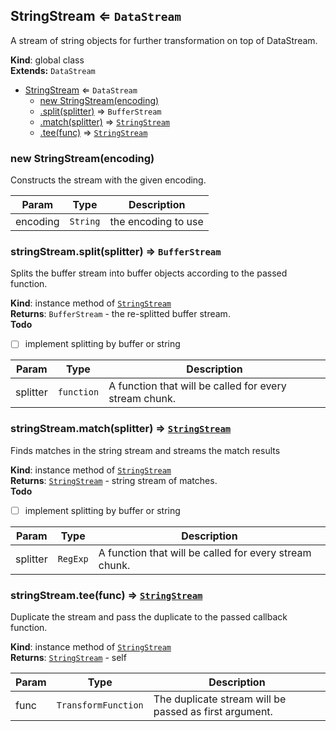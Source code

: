 <a name="StringStream"></a>

## StringStream ⇐ <code>DataStream</code>
A stream of string objects for further transformation on top of DataStream.

**Kind**: global class  
**Extends:** <code>DataStream</code>  

* [StringStream](#StringStream) ⇐ <code>DataStream</code>
    * [new StringStream(encoding)](#new_StringStream_new)
    * [.split(splitter)](#StringStream+split) ⇒ <code>BufferStream</code>
    * [.match(splitter)](#StringStream+match) ⇒ <code>[StringStream](#StringStream)</code>
    * [.tee(func)](#StringStream+tee) ⇒ <code>[StringStream](#StringStream)</code>

<a name="new_StringStream_new"></a>

### new StringStream(encoding)
Constructs the stream with the given encoding.


| Param | Type | Description |
| --- | --- | --- |
| encoding | <code>String</code> | the encoding to use |

<a name="StringStream+split"></a>

### stringStream.split(splitter) ⇒ <code>BufferStream</code>
Splits the buffer stream into buffer objects according to the passedfunction.

**Kind**: instance method of <code>[StringStream](#StringStream)</code>  
**Returns**: <code>BufferStream</code> - the re-splitted buffer stream.  
**Todo**

- [ ] implement splitting by buffer or string


| Param | Type | Description |
| --- | --- | --- |
| splitter | <code>function</code> | A function that will be called for every                             stream chunk. |

<a name="StringStream+match"></a>

### stringStream.match(splitter) ⇒ <code>[StringStream](#StringStream)</code>
Finds matches in the string stream and streams the match results

**Kind**: instance method of <code>[StringStream](#StringStream)</code>  
**Returns**: <code>[StringStream](#StringStream)</code> - string stream of matches.  
**Todo**

- [ ] implement splitting by buffer or string


| Param | Type | Description |
| --- | --- | --- |
| splitter | <code>RegExp</code> | A function that will be called for every                             stream chunk. |

<a name="StringStream+tee"></a>

### stringStream.tee(func) ⇒ <code>[StringStream](#StringStream)</code>
Duplicate the stream and pass the duplicate to the passed callbackfunction.

**Kind**: instance method of <code>[StringStream](#StringStream)</code>  
**Returns**: <code>[StringStream](#StringStream)</code> - self  

| Param | Type | Description |
| --- | --- | --- |
| func | <code>TransformFunction</code> | The duplicate stream will be passed as                                  first argument. |

